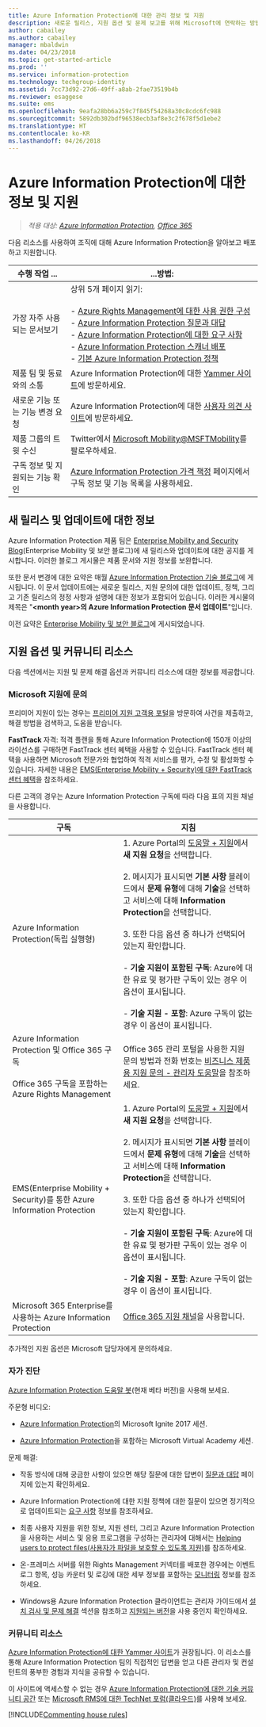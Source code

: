 ```yaml
---
title: Azure Information Protection에 대한 관리 정보 및 지원
description: 새로운 릴리스, 지원 옵션 및 문제 보고를 위해 Microsoft에 연락하는 방법에 대한 정보가 포함된 관리자용 리소스입니다.
author: cabailey
ms.author: cabailey
manager: mbaldwin
ms.date: 04/23/2018
ms.topic: get-started-article
ms.prod: ''
ms.service: information-protection
ms.technology: techgroup-identity
ms.assetid: 7cc73d92-27d6-49ff-a8ab-2fae73519b4b
ms.reviewer: esaggese
ms.suite: ems
ms.openlocfilehash: 9eafa28bb6a259c7f845f54268a30c8cdc6fc988
ms.sourcegitcommit: 5892db302bdf96538ecb3af8e3c2f678f5d1ebe2
ms.translationtype: HT
ms.contentlocale: ko-KR
ms.lasthandoff: 04/26/2018
---
```

# <a name="information-and-support-for-azure-information-protection"></a>Azure Information Protection에 대한 정보 및 지원

>*적용 대상: [Azure Information Protection](https://azure.microsoft.com/pricing/details/information-protection), [Office 365](http://download.microsoft.com/download/E/C/F/ECF42E71-4EC0-48FF-AA00-577AC14D5B5C/Azure_Information_Protection_licensing_datasheet_EN-US.pdf)*

다음 리소스를 사용하여 조직에 대해 Azure Information Protection을 알아보고 배포하고 지원합니다.

|수행 작업 ...|...방법:|
|----------------|---------------|
|가장 자주 사용되는 문서보기|상위 5개 페이지 읽기:<br /><br /> - [Azure Rights Management에 대한 사용 권한 구성](../deploy-use/configure-usage-rights.md)<br /> - [Azure Information Protection 질문과 대답](../get-started/faqs.md)<br />- [Azure Information Protection에 대한 요구 사항](requirements.md) <br />- [Azure Information Protection 스캐너 배포](../deploy-use/deploy-aip-scanner.md)<br />- [기본 Azure Information Protection 정책](../deploy-use/configure-policy-default.md)|
|제품 팀 및 동료와의 소통|Azure Information Protection에 대한 [Yammer 사이트](https://www.yammer.com/AskIPTeam)에 방문하세요.|
|새로운 기능 또는 기능 변경 요청|Azure Information Protection에 대한 [사용자 의견 사이트](https://msip.uservoice.com)에 방문하세요.|
|제품 그룹의 트윗 수신|Twitter에서 [Microsoft Mobility@MSFTMobility](https://twitter.com/MSFTMobility)를 팔로우하세요.|
|구독 정보 및 지원되는 기능 확인|[Azure Information Protection 가격 책정](https://azure.microsoft.com/pricing/details/information-protection) 페이지에서 구독 정보 및 기능 목록을 사용하세요.|


## <a name="information-about-new-releases-and-updates"></a>새 릴리스 및 업데이트에 대한 정보
Azure Information Protection 제품 팀은 [Enterprise Mobility and Security Blog](https://cloudblogs.microsoft.com/enterprisemobility/?product=azure-information-protection)(Enterprise Mobility 및 보안 블로그)에 새 릴리스와 업데이트에 대한 공지를 게시합니다. 이러한 블로그 게시물은 제품 문서와 지원 정보를 보완합니다.

또한 문서 변경에 대한 요약은 매월 [Azure Information Protection 기술 블로그](https://aka.ms/AIPblog)에 게시됩니다. 이 문서 업데이트에는 새로운 릴리스, 지원 문의에 대한 업데이트, 정책, 그리고 기존 릴리스의 정정 사항과 설명에 대한 정보가 포함되어 있습니다. 이러한 게시물의 제목은 "**\<month year>의 Azure Information Protection 문서 업데이트**"입니다.

이전 요약은 [Enterprise Mobility 및 보안 블로그](https://cloudblogs.microsoft.com/enterprisemobility/?product=azure-information-protection,azure-rights-management-services&content-type=updates)에 게시되었습니다. 

## <a name="support-options-and-community-resources"></a>지원 옵션 및 커뮤니티 리소스
다음 섹션에서는 지원 및 문제 해결 옵션과 커뮤니티 리소스에 대한 정보를 제공합니다.

### <a name="to-contact-microsoft-support"></a>Microsoft 지원에 문의

프리미어 지원이 있는 경우는 [프리미어 지원 고객용 포털](https://premier.microsoft.com/)을 방문하여 사건을 제출하고, 해결 방법을 검색하고, 도움을 받습니다.

**FastTrack** 자격: 적격 플랜을 통해 Azure Information Protection에 150개 이상의 라이선스를 구매하면 FastTrack 센터 혜택을 사용할 수 있습니다. FastTrack 센터 혜택을 사용하면 Microsoft 전문가와 협업하여 적격 서비스를 평가, 수정 및 활성화할 수 있습니다. 자세한 내용은 [EMS(Enterprise Mobility + Security)에 대한 FastTrack 센터 혜택](/enterprise-mobility-security/Solutions/fasttrack-center-benefit-process-for-enterprise-mobility-suite-ems)을 참조하세요.

다른 고객의 경우는 Azure Information Protection 구독에 따라 다음 표의 지원 채널을 사용합니다.

|구독|지침|
|----------------|---------------|
|Azure Information Protection(독립 실행형)|1. Azure Portal의 [도움말 + 지원](https://portal.azure.com/#blade/Microsoft_Azure_Support/HelpAndSupportBlade)에서 **새 지원 요청**을 선택합니다.<br /><br />2. 메시지가 표시되면 **기본 사항** 블레이드에서 **문제 유형**에 대해 **기술**을 선택하고 서비스에 대해 **Information Protection**을 선택합니다. <br /><br />3. 또한 다음 옵션 중 하나가 선택되어 있는지 확인합니다.<br /><br />- **기술 지원이 포함된 구독**: Azure에 대한 유료 및 평가판 구독이 있는 경우 이 옵션이 표시됩니다.<br /><br /> - **기술 지원 - 포함**: Azure 구독이 없는 경우 이 옵션이 표시됩니다.|
|Azure Information Protection 및 Office 365 구독<br /><br />Office 365 구독을 포함하는 Azure Rights Management|Office 365 관리 포털을 사용한 지원 문의 방법과 전화 번호는 [비즈니스 제품용 지원 문의 - 관리자 도움말](https://support.office.com/en-us/article/32a17ca7-6fa0-4870-8a8d-e25ba4ccfd4b)을 참조하세요.|
|EMS(Enterprise Mobility + Security)를 통한 Azure Information Protection|1. Azure Portal의 [도움말 + 지원](https://portal.azure.com/#blade/Microsoft_Azure_Support/HelpAndSupportBlade)에서 **새 지원 요청**을 선택합니다.<br /><br />2. 메시지가 표시되면 **기본 사항** 블레이드에서 **문제 유형**에 대해 **기술**을 선택하고 서비스에 대해 **Information Protection**을 선택합니다. <br /><br />3. 또한 다음 옵션 중 하나가 선택되어 있는지 확인합니다.<br /><br />- **기술 지원이 포함된 구독**: Azure에 대한 유료 및 평가판 구독이 있는 경우 이 옵션이 표시됩니다.<br /><br /> - **기술 지원 - 포함**: Azure 구독이 없는 경우 이 옵션이 표시됩니다.|
|Microsoft 365 Enterprise를 사용하는 Azure Information Protection|[Office 365 지원 채널](https://support.office.com/en-us/article/32a17ca7-6fa0-4870-8a8d-e25ba4ccfd4b)을 사용합니다.|

추가적인 지원 옵션은 Microsoft 담당자에게 문의하세요. 


### <a name="self-help"></a>자가 진단

[Azure Information Protection 도움말 봇](help-bot.md)(현재 베타 버전)을 사용해 보세요.

주문형 비디오:

- [Azure Information Protection](https://myignite.microsoft.com/videos?q=%2522azure%2520information%2520protection%2522)의 Microsoft Ignite 2017 세션.

- [Azure Information Protection](https://mva.microsoft.com/search/SearchResults.aspx#!q=Azure%20Information%20protection)을 포함하는 Microsoft Virtual Academy 세션.

문제 해결:

- 작동 방식에 대해 궁금한 사항이 있으면 해당 질문에 대한 답변이 [질문과 대답](faqs.md) 페이지에 있는지 확인하세요.

- Azure Information Protection에 대한 지원 정책에 대한 질문이 있으면 정기적으로 업데이트되는 [요구 사항](requirements-azure-rms.md) 정보를 참조하세요.

- 최종 사용자 지원을 위한 정보, 지원 센터, 그리고 Azure Information Protection을 사용하는 서비스 및 응용 프로그램을 구성하는 관리자에 대해서는 [Helping users to protect files(사용자가 파일을 보호할 수 있도록 지원)](../deploy-use/help-users.md)를 참조하세요.

- 온-프레미스 서버를 위한 Rights Management 커넥터를 배포한 경우에는 이벤트 로그 항목, 성능 카운터 및 로깅에 대한 세부 정보를 포함하는 [모니터링](../deploy-use/monitor-rms-connector.md) 정보를 참조하세요.

- Windows용 Azure Information Protection 클라이언트는 관리자 가이드에서 [설치 검사 및 문제 해결](../rms-client/client-admin-guide.md#installation-checks-and-troubleshooting) 섹션을 참조하고 [지원되는 버전](../rms-client/client-version-release-history.md#servicing-information-and-timelines)을 사용 중인지 확인하세요.

### <a name="community-resources"></a>커뮤니티 리소스

[Azure Information Protection에 대한 Yammer 사이트](https://www.yammer.com/AskIPTeam)가 권장됩니다. 이 리소스를 통해 Azure Information Protection 팀의 직접적인 답변을 얻고 다른 관리자 및 컨설턴트의 풍부한 경험과 지식을 공유할 수 있습니다.

이 사이트에 액세스할 수 없는 경우 [Azure Information Protection에 대한 기술 커뮤니티 공간](https://techcommunity.microsoft.com/t5/Azure-Information-Protection/bd-p/Azure-Information-Protection) 또는 [Microsoft RMS에 대한 TechNet 포럼(클라우드)](https://social.technet.microsoft.com/Forums/en-US/home?forum=rmscloud)를 사용해 보세요.

[!INCLUDE[Commenting house rules](../includes/houserules.md)]
